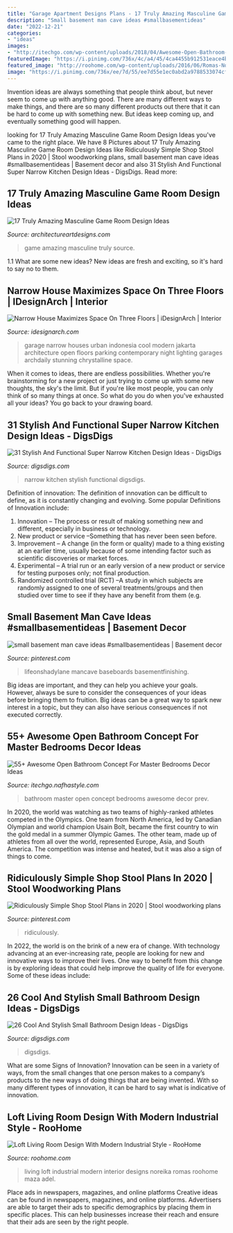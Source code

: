 ```yaml
---
title: "Garage Apartment Designs Plans - 17 Truly Amazing Masculine Game Room Design Ideas"
description: "Small basement man cave ideas #smallbasementideas"
date: "2022-12-21"
categories:
- "ideas"
images:
- "http://itechgo.com/wp-content/uploads/2018/04/Awesome-Open-Bathroom-Concept-For-Master-Bedrooms-Decor-Ideas-1.jpg"
featuredImage: "https://i.pinimg.com/736x/4c/a4/45/4ca4455b912531eace4bf133985777b8.jpg"
featured_image: "http://roohome.com/wp-content/uploads/2016/06/Romas-Noreika.jpg"
image: "https://i.pinimg.com/736x/ee/7d/55/ee7d55e1ec0abd2a9788533074cfde2d.jpg"
---
```



Invention ideas are always something that people think about, but never seem to come up with anything good. There are many different ways to make things, and there are so many different products out there that it can be hard to come up with something new. But ideas keep coming up, and eventually something good will happen.

	

		
looking for 17 Truly Amazing Masculine Game Room Design Ideas you've came to the right place. We have 8 Pictures about 17 Truly Amazing Masculine Game Room Design Ideas like Ridiculously Simple Shop Stool Plans in 2020 | Stool woodworking plans, small basement man cave ideas #smallbasementideas | Basement decor and also 31 Stylish And Functional Super Narrow Kitchen Design Ideas - DigsDigs. Read more:
		
    
## 17 Truly Amazing Masculine Game Room Design Ideas

<img loading=lazy src="https://www.architectureartdesigns.com/wp-content/uploads/2015/01/144-630x419.jpg" onerror="this.onerror=null;this.src='https://tse2.mm.bing.net/th?id=OIP.SnAf9n3pTf6-pCQWVAmcbAHaE7&amp;pid=15.1';" alt="17 Truly Amazing Masculine Game Room Design Ideas">

_Source: architectureartdesigns.com_

>game amazing masculine truly source. 

	

1.1 What are some new ideas?
New ideas are fresh and exciting, so it's hard to say no to them.

    
## Narrow House Maximizes Space On Three Floors | IDesignArch | Interior

<img loading=lazy src="http://www.idesignarch.com/wp-content/uploads/Narrow-House-Jakarta_17.jpg" onerror="this.onerror=null;this.src='https://tse3.mm.bing.net/th?id=OIP.A4rPEq4C3UvDxYPmNug_MwHaH0&amp;pid=15.1';" alt="Narrow House Maximizes Space On Three Floors | iDesignArch | Interior">

_Source: idesignarch.com_

>garage narrow houses urban indonesia cool modern jakarta architecture open floors parking contemporary night lighting garages archdaily stunning chrystalline space. 

	

When it comes to ideas, there are endless possibilities. Whether you're brainstorming for a new project or just trying to come up with some new thoughts, the sky's the limit. But if you're like most people, you can only think of so many things at once. So what do you do when you've exhausted all your ideas? You go back to your drawing board.

    
## 31 Stylish And Functional Super Narrow Kitchen Design Ideas - DigsDigs

<img loading=lazy src="https://www.digsdigs.com/photos/stylish-and-functional-narrow-kitchen-design-ideas-12-554x834.jpg" onerror="this.onerror=null;this.src='https://tse4.mm.bing.net/th?id=OIP.Mfz5NgFu7gYU9TNfhJ85jwHaLJ&amp;pid=15.1';" alt="31 Stylish And Functional Super Narrow Kitchen Design Ideas - DigsDigs">

_Source: digsdigs.com_

>narrow kitchen stylish functional digsdigs. 

	

Definition of innovation:
The definition of innovation can be difficult to define, as it is constantly changing and evolving. Some popular Definitions of Innovation include:
1. Innovation – The process or result of making something new and different, especially in business or technology.
2. New product or service –Something that has never been seen before.
3. Improvement – A change (in the form or quality) made to a thing existing at an earlier time, usually because of some intending factor such as scientific discoveries or market forces.
4. Experimental – A trial run or an early version of a new product or service for testing purposes only; not final production. 
5. Randomized controlled trial (RCT) –A study in which subjects are randomly assigned to one of several treatments/groups and then studied over time to see if they have any benefit from them (e.g.

    
## Small Basement Man Cave Ideas #smallbasementideas | Basement Decor

<img loading=lazy src="https://i.pinimg.com/736x/ee/7d/55/ee7d55e1ec0abd2a9788533074cfde2d.jpg" onerror="this.onerror=null;this.src='https://tse4.mm.bing.net/th?id=OIP.BZeiMmwX7bz-mMXhyDnZPwHaLH&amp;pid=15.1';" alt="small basement man cave ideas #smallbasementideas | Basement decor">

_Source: pinterest.com_

>lifeonshadylane mancave baseboards basementfinishing. 

	

Big ideas are important, and they can help you achieve your goals. However, always be sure to consider the consequences of your ideas before bringing them to fruition. Big ideas can be a great way to spark new interest in a topic, but they can also have serious consequences if not executed correctly.

    
## 55+ Awesome Open Bathroom Concept For Master Bedrooms Decor Ideas

<img loading=lazy src="http://itechgo.com/wp-content/uploads/2018/04/Awesome-Open-Bathroom-Concept-For-Master-Bedrooms-Decor-Ideas-1.jpg" onerror="this.onerror=null;this.src='https://tse1.mm.bing.net/th?id=OIP.ptj2ue8WM809-hQXmMJxkQHaLF&amp;pid=15.1';" alt="55+ Awesome Open Bathroom Concept For Master Bedrooms Decor Ideas">

_Source: itechgo.nafhastyle.com_

>bathroom master open concept bedrooms awesome decor prev. 

	

In 2020, the world was watching as two teams of highly-ranked athletes competed in the Olympics. One team from North America, led by Canadian Olympian and world champion Usain Bolt, became the first country to win the gold medal in a summer Olympic Games. The other team, made up of athletes from all over the world, represented Europe, Asia, and South America. The competition was intense and heated, but it was also a sign of things to come.

    
## Ridiculously Simple Shop Stool Plans In 2020 | Stool Woodworking Plans

<img loading=lazy src="https://i.pinimg.com/736x/4c/a4/45/4ca4455b912531eace4bf133985777b8.jpg" onerror="this.onerror=null;this.src='https://tse1.mm.bing.net/th?id=OIP.4VIDXQ-fcnJIcy7GdJEkTgHaLY&amp;pid=15.1';" alt="Ridiculously Simple Shop Stool Plans in 2020 | Stool woodworking plans">

_Source: pinterest.com_

>ridiculously. 

	

In 2022, the world is on the brink of a new era of change. With technology advancing at an ever-increasing rate, people are looking for new and innovative ways to improve their lives. One way to benefit from this change is by exploring ideas that could help improve the quality of life for everyone. Some of these ideas include:

    
## 26 Cool And Stylish Small Bathroom Design Ideas - DigsDigs

<img loading=lazy src="https://www.digsdigs.com/photos/cool-and-stylish-small-bathroom-design-ideas-20-554x828.jpg" onerror="this.onerror=null;this.src='https://tse2.mm.bing.net/th?id=OIP.cGhVTn5mZTJTT7ryVT9TQAHaLE&amp;pid=15.1';" alt="26 Cool And Stylish Small Bathroom Design Ideas - DigsDigs">

_Source: digsdigs.com_

>digsdigs. 

	

What are some Signs of Innovation?
Innovation can be seen in a variety of ways, from the small changes that one person makes to a company’s products to the new ways of doing things that are being invented. With so many different types of innovation, it can be hard to say what is indicative of innovation.

    
## Loft Living Room Design With Modern Industrial Style - RooHome

<img loading=lazy src="http://roohome.com/wp-content/uploads/2016/06/Romas-Noreika.jpg" onerror="this.onerror=null;this.src='https://tse4.mm.bing.net/th?id=OIP.oEzq-4VOIYTNCPF8NuPQQAHaE6&amp;pid=15.1';" alt="Loft Living Room Design With Modern Industrial Style - RooHome">

_Source: roohome.com_

>living loft industrial modern interior designs noreika romas roohome maza adel. 

	

Place ads in newspapers, magazines, and online platforms
Creative ideas can be found in newspapers, magazines, and online platforms. Advertisers are able to target their ads to specific demographics by placing them in specific places. This can help businesses increase their reach and ensure that their ads are seen by the right people.

